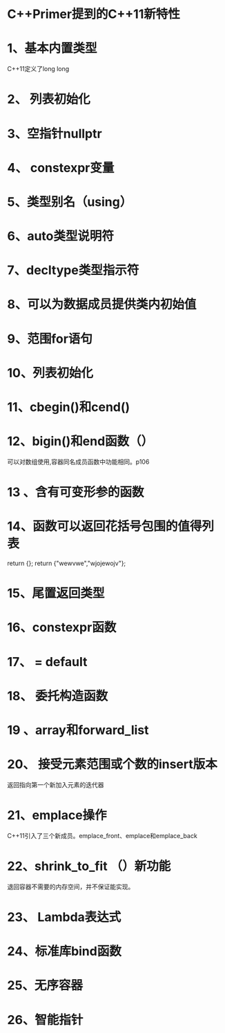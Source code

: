 # C++Primer提到的C++11新特性

# 1、基本内置类型

C++11定义了long long 

# 2、 列表初始化

# 3、空指针nullptr

# 4、 constexpr变量

# 5、类型别名（using）

# 6、auto类型说明符

# 7、decltype类型指示符

# 8、可以为数据成员提供类内初始值

# 9、范围for语句

# 10、列表初始化

# 11、cbegin()和cend()

# 12、bigin()和end函数（）

可以对数组使用,容器同名成员函数中功能相同。p106

# 13 、含有可变形参的函数

# 14、函数可以返回花括号包围的值得列表

return {};  return {"wewvwe","wjojewojv"};

# 15、尾置返回类型

# 16、constexpr函数

# 17、 = default

# 18、 委托构造函数

# 19 、array和forward_list

# 20、 接受元素范围或个数的insert版本

返回指向第一个新加入元素的迭代器

# 21、emplace操作

C++11引入了三个新成员。emplace_front、emplace和emplace_back

# 22、shrink_to_fit （）新功能

退回容器不需要的内存空间，并不保证能实现。

# 23、 Lambda表达式

# 24、标准库bind函数

# 25、无序容器

# 26、智能指针